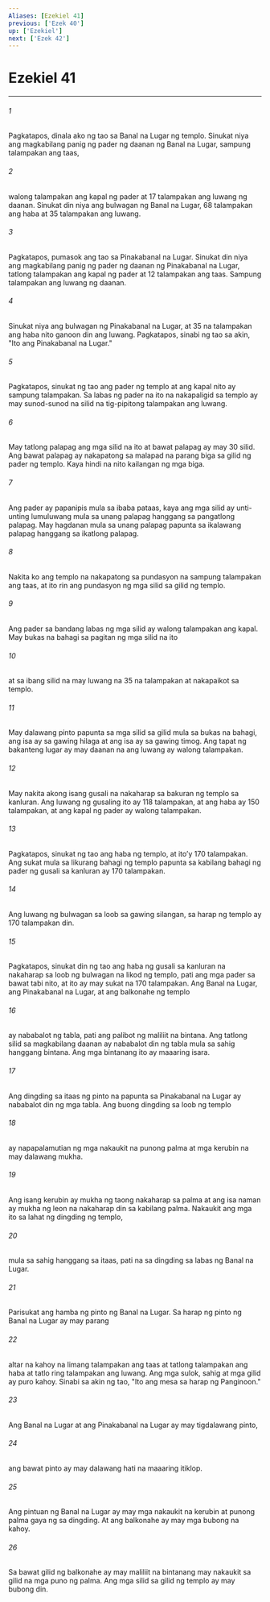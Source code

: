 ```yaml
---
Aliases: [Ezekiel 41]
previous: ['Ezek 40']
up: ['Ezekiel']
next: ['Ezek 42']
---
```

# Ezekiel 41

***

###### 1
Pagkatapos, dinala ako ng tao sa Banal na Lugar ng templo. Sinukat niya ang magkabilang panig ng pader ng daanan ng Banal na Lugar, sampung talampakan ang taas, 

###### 2
walong talampakan ang kapal ng pader at 17 talampakan ang luwang ng daanan. Sinukat din niya ang bulwagan ng Banal na Lugar, 68 talampakan ang haba at 35 talampakan ang luwang. 

###### 3
Pagkatapos, pumasok ang tao sa Pinakabanal na Lugar. Sinukat din niya ang magkabilang panig ng pader ng daanan ng Pinakabanal na Lugar, tatlong talampakan ang kapal ng pader at 12 talampakan ang taas. Sampung talampakan ang luwang ng daanan. 

###### 4
Sinukat niya ang bulwagan ng Pinakabanal na Lugar, at 35 na talampakan ang haba nito ganoon din ang luwang. Pagkatapos, sinabi ng tao sa akin, "Ito ang Pinakabanal na Lugar." 

###### 5
Pagkatapos, sinukat ng tao ang pader ng templo at ang kapal nito ay sampung talampakan. Sa labas ng pader na ito na nakapaligid sa templo ay may sunod-sunod na silid na tig-pipitong talampakan ang luwang. 

###### 6
May tatlong palapag ang mga silid na ito at bawat palapag ay may 30 silid. Ang bawat palapag ay nakapatong sa malapad na parang biga sa gilid ng pader ng templo. Kaya hindi na nito kailangan ng mga biga. 

###### 7
Ang pader ay papanipis mula sa ibaba pataas, kaya ang mga silid ay unti-unting lumuluwang mula sa unang palapag hanggang sa pangatlong palapag. May hagdanan mula sa unang palapag papunta sa ikalawang palapag hanggang sa ikatlong palapag. 

###### 8
Nakita ko ang templo na nakapatong sa pundasyon na sampung talampakan ang taas, at ito rin ang pundasyon ng mga silid sa gilid ng templo. 

###### 9
Ang pader sa bandang labas ng mga silid ay walong talampakan ang kapal. May bukas na bahagi sa pagitan ng mga silid na ito 

###### 10
at sa ibang silid na may luwang na 35 na talampakan at nakapaikot sa templo. 

###### 11
May dalawang pinto papunta sa mga silid sa gilid mula sa bukas na bahagi, ang isa ay sa gawing hilaga at ang isa ay sa gawing timog. Ang tapat ng bakanteng lugar ay may daanan na ang luwang ay walong talampakan. 

###### 12
May nakita akong isang gusali na nakaharap sa bakuran ng templo sa kanluran. Ang luwang ng gusaling ito ay 118 talampakan, at ang haba ay 150 talampakan, at ang kapal ng pader ay walong talampakan. 

###### 13
Pagkatapos, sinukat ng tao ang haba ng templo, at itoʼy 170 talampakan. Ang sukat mula sa likurang bahagi ng templo papunta sa kabilang bahagi ng pader ng gusali sa kanluran ay 170 talampakan. 

###### 14
Ang luwang ng bulwagan sa loob sa gawing silangan, sa harap ng templo ay 170 talampakan din. 

###### 15
Pagkatapos, sinukat din ng tao ang haba ng gusali sa kanluran na nakaharap sa loob ng bulwagan na likod ng templo, pati ang mga pader sa bawat tabi nito, at ito ay may sukat na 170 talampakan. Ang Banal na Lugar, ang Pinakabanal na Lugar, at ang balkonahe ng templo 

###### 16
ay nababalot ng tabla, pati ang palibot ng maliliit na bintana. Ang tatlong silid sa magkabilang daanan ay nababalot din ng tabla mula sa sahig hanggang bintana. Ang mga bintanang ito ay maaaring isara. 

###### 17
Ang dingding sa itaas ng pinto na papunta sa Pinakabanal na Lugar ay nababalot din ng mga tabla. Ang buong dingding sa loob ng templo 

###### 18
ay napapalamutian ng mga nakaukit na punong palma at mga kerubin na may dalawang mukha. 

###### 19
Ang isang kerubin ay mukha ng taong nakaharap sa palma at ang isa naman ay mukha ng leon na nakaharap din sa kabilang palma. Nakaukit ang mga ito sa lahat ng dingding ng templo, 

###### 20
mula sa sahig hanggang sa itaas, pati na sa dingding sa labas ng Banal na Lugar. 

###### 21
Parisukat ang hamba ng pinto ng Banal na Lugar. Sa harap ng pinto ng Banal na Lugar ay may parang 

###### 22
altar na kahoy na limang talampakan ang taas at tatlong talampakan ang haba at tatlo ring talampakan ang luwang. Ang mga sulok, sahig at mga gilid ay puro kahoy. Sinabi sa akin ng tao, "Ito ang mesa sa harap ng Panginoon." 

###### 23
Ang Banal na Lugar at ang Pinakabanal na Lugar ay may tigdalawang pinto, 

###### 24
ang bawat pinto ay may dalawang hati na maaaring itiklop. 

###### 25
Ang pintuan ng Banal na Lugar ay may mga nakaukit na kerubin at punong palma gaya ng sa dingding. At ang balkonahe ay may mga bubong na kahoy. 

###### 26
Sa bawat gilid ng balkonahe ay may maliliit na bintanang may nakaukit sa gilid na mga puno ng palma. Ang mga silid sa gilid ng templo ay may bubong din.
